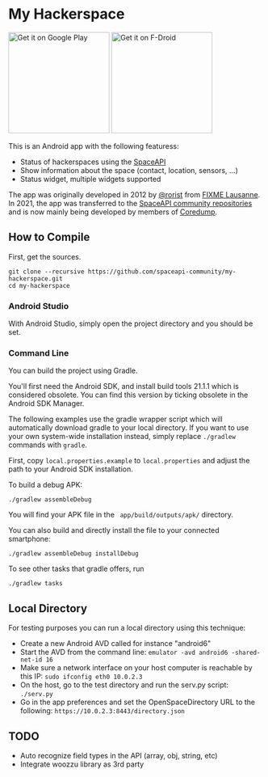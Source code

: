 # My Hackerspace

<a href="https://play.google.com/store/apps/details?id=ch.fixme.status"><img width="200" src="https://play.google.com/intl/en_us/badges/static/images/badges/en_badge_web_generic.png" alt="Get it on Google Play"></a>
<a href="https://f-droid.org/repository/browse/?fdid=ch.fixme.status"><img width="200" src="https://fdroid.gitlab.io/artwork/badge/get-it-on.png" alt="Get it on F-Droid"></a>

This is an Android app with the following featuress:

- Status of hackerspaces using the [SpaceAPI](https://spaceapi.io/)
- Show information about the space (contact, location, sensors, ...)
- Status widget, multiple widgets supported

The app was originally developed in 2012 by [@rorist] from [FIXME Lausanne]. In
2021, the app was transferred to the [SpaceAPI community repositories] and is
now mainly being developed by members of [Coredump].

[@rorist]: https://github.com/rorist
[FIXME Lausanne]: https://fixme.ch/
[SpaceAPI community repositories]: https://github.com/spaceapi-community/
[Coredump]: https://www.coredump.ch/

## How to Compile

First, get the sources.

    git clone --recursive https://github.com/spaceapi-community/my-hackerspace.git
    cd my-hackerspace

### Android Studio

With Android Studio, simply open the project directory and you should be set.

### Command Line

You can build the project using Gradle.

You'll first need the Android SDK, and install build tools 21.1.1 which is considered obsolete.
You can find this version by ticking obsolete in the Android SDK Manager.

The following examples use the gradle wrapper script which will automatically
download gradle to your local directory. If you want to use your own
system-wide installation instead, simply replace `./gradlew` commands with
`gradle`.

First, copy `local.properties.example` to `local.properties` and adjust the
path to your Android SDK installation.

To build a debug APK:

    ./gradlew assembleDebug

You will find your APK file in the ` app/build/outputs/apk/` directory.

You can also build and directly install the file to your connected smartphone:

    ./gradlew assembleDebug installDebug

To see other tasks that gradle offers, run

    ./gradlew tasks

## Local Directory

For testing purposes you can run a local directory using this technique:

* Create a new Android AVD called for instance "android6"
* Start the AVD from the command line:
    `emulator -avd android6 -shared-net-id 16`
* Make sure a network interface on your host computer is reachable by this IP:
    `sudo ifconfig eth0 10.0.2.3`
* On the host, go to the test directory and run the serv.py script:
    `./serv.py`
* Go in the app preferences and set the OpenSpaceDirectory URL to the following:
    `https://10.0.2.3:8443/directory.json`

## TODO

- Auto recognize field types in the API (array, obj, string, etc)
- Integrate woozzu library as 3rd party
